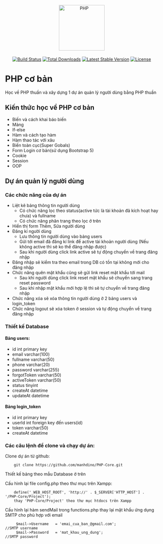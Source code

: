 <div align="center">
    <a href="https://php.net">
        <img
            alt="PHP"
            src="https://www.php.net/images/logos/new-php-logo.svg"
            width="150">
    </a>
</div>

<div style="margin-top:20px;">
<p align="center" >
<a href="https://github.com/laravel/framework/actions"><img src="https://github.com/laravel/framework/workflows/tests/badge.svg" alt="Build Status"></a>
<a href="https://packagist.org/packages/laravel/framework"><img src="https://img.shields.io/packagist/dt/laravel/framework" alt="Total Downloads"></a>
<a href="https://packagist.org/packages/laravel/framework"><img src="https://img.shields.io/packagist/v/laravel/framework" alt="Latest Stable Version"></a>
<a href="https://packagist.org/packages/laravel/framework"><img src="https://img.shields.io/packagist/l/laravel/framework" alt="License"></a>
</p>
</div>

# PHP cơ bản

Học về PHP thuần và xây dựng 1 dự án quản lý người dùng bằng PHP thuần

## Kiến thức học về PHP cơ bản

- Biến và cách khai báo biến
- Mảng
- If-else
- Hàm và cách tạo hàm
- Hàm thao tác với xâu
- Biến toàn cục(Super Gobals)
- Form Login cơ bản(sử dụng Bootstrap 5)
- Cookie
- Session
- OOP

## Dự án quản lý người dùng

### Các chức năng của dự án

- Liệt kê bảng thông tin người dùng
  - Có chức năng lọc theo status(active tức là tài khoản đã kích hoạt hay chưa) và fullname
  - Có chức năng phân trang theo lọc ở trên
- Hiển thị form Thêm, Sửa người dùng
- Đăng kí người dùng
  - Lưu thông tin người dùng vào bảng users
  - Gửi tới email đã đăng kí link để active tài khoản người dùng
    (Nếu không active thì sẽ ko thể đăng nhập được)
  - Sau khi người dùng click link active sẽ tự động chuyển về trang đăng nhập
- Đăng nhập sẽ kiểm tra theo email trong DB có tồn tại không mới cho đăng nhập
- Chức năng quên mật khẩu cũng sẽ gửi link reset mật khẩu tới mail
  - Sau khi người dùng click link reset mật khẩu sẽ chuyển sang trang reset password
  - Sau khi nhập mật khẩu mới hợp lệ thì sẽ tự chuyển về trang đăng nhập
- Chức năng xóa sẽ xóa thông tin người dùng ở 2 bảng users và login_token
- Chức năng logout sẽ xóa token ở session và tự động chuyển về trang đăng nhập

### Thiết kế Database

#### Bảng users:

- id int primary key
- email varchar(100)
- fullname varchar(50)
- phone varchar(20)
- password varchar(255)
- forgotToken varchar(50)
- activeToken varchar(50)
- status tinyint
- createAt datetime
- updateAt datetime

#### Bảng login_token

- id int primary key
- userId int foreign key đến users(id)
- token varchar(50)
- createAt datetime

### Các câu lệnh để clone và chạy dự án:

Clone dự án từ github:

        git clone https://github.com/manhdino/PHP-Core.git

Thiết kế bảng theo mẫu Database ở trên

Cấu hình lại file config.php theo thư mục trên Xampp:

        define('_WEB_HOST_ROOT', 'http://' . $_SERVER['HTTP_HOST'] . '/PHP-Core/Project');
        thay 'PHP-Core/Project' theo thư mục htdocs trên Xampp

Cấu hình lại hàm sendMail trong functions.php thay lại mật khẩu ứng dụng SMTP cho phù hợp
với email

         $mail->Username   = 'emai_cua_ban_@gmail.com';                     //SMTP username
         $mail->Password   = 'mat_khau_ung_dung';                               //SMTP password


